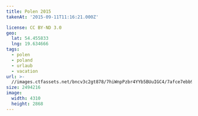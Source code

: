 ```yaml
---
title: Polen 2015
takenAt: '2015-09-11T11:16:21.000Z'

license: CC BY-ND 3.0
geo:
  lat: 54.455833
  lng: 19.634666
tags:
  - polen
  - poland
  - urlaub
  - vacation
url: >-
  //images.ctfassets.net/bncv3c2gt878/7hiWnpPzbr4YYb5BUuIGC4/7afce7ebb983b8125894349afb17a891/polen-2015_25836844042_o
size: 2494216
image:
  width: 4310
  height: 2868
---
```

